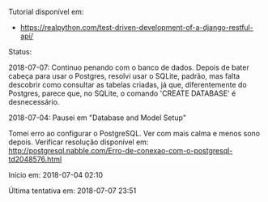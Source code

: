 Tutorial disponível em:

- https://realpython.com/test-driven-development-of-a-django-restful-api/

Status:

2018-07-07: Continuo penando com o banco de dados. Depois de bater cabeça para usar o Postgres, resolvi usar o SQLite, padrão, mas falta descobrir como consultar as tabelas criadas, já que, diferentemente do Postgres, parece que, no SQLite, o comando 'CREATE DATABASE' é desnecessário.

2018-07-04: Pausei em "Database and Model Setup"

   Tomei erro ao configurar o PostgreSQL. Ver com mais calma e menos sono depois. Verificar resolução disponível em: http://postgresql.nabble.com/Erro-de-conexao-com-o-postgresql-td2048576.html


Início em: 2018-07-04 02:10

Última tentativa em: 2018-07-07 23:51
